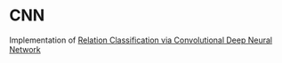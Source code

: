 # CNN
Implementation of [Relation Classification via Convolutional Deep Neural Network](https://www.aclweb.org/anthology/C14-1220.pdf)
